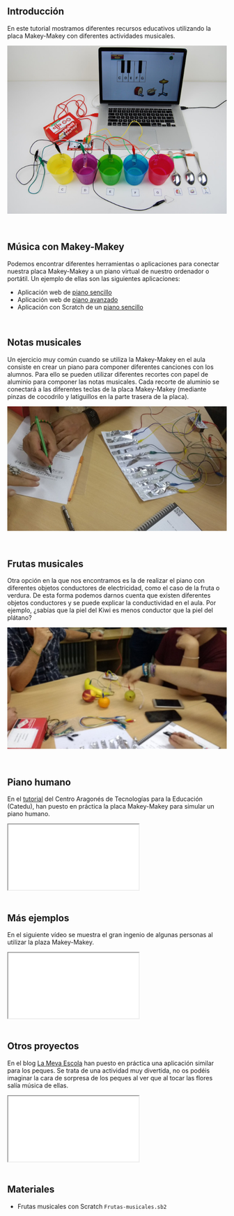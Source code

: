 ## Introducción

En este tutorial mostramos diferentes recursos educativos utilizando la placa Makey-Makey con diferentes actividades musicales.

![](img/musica.jpg "Música con Makey-Makey")



<br />




## Música con Makey-Makey

Podemos encontrar diferentes herramientas o aplicaciones para conectar nuestra placa Makey-Makey a un piano virtual de nuestro ordenador o portátil. Un ejemplo de ellas son las siguientes aplicaciones:

- Aplicación web de [piano sencillo](https://apps.makeymakey.com/piano/)
- Aplicación web de [piano avanzado](https://ericrosenbaum.github.io/MK-1/)
- Aplicación con Scratch de un [piano sencillo](https://scratch.mit.edu/projects/2543877/)



<br />



## Notas musicales

Un ejercicio muy común cuando se utiliza la Makey-Makey en el aula consiste en crear un piano para componer diferentes canciones con los alumnos. Para ello se pueden utilizar diferentes recortes con papel de aluminio para componer las notas musicales. Cada recorte de aluminio se conectará a las diferentes teclas de la placa Makey-Makey (mediante pinzas de cocodrilo y latiguillos en la parte trasera de la placa).

![](img/notas-musicales.jpg "Notas musicales con Makey-Makey")



<br />



## Frutas musicales

Otra opción en la que nos encontramos es la de realizar el piano con diferentes objetos conductores de electricidad, como el caso de la fruta o verdura. De esta forma podemos darnos cuenta que existen diferentes objetos conductores y se puede explicar la conductividad en el aula. Por ejemplo, ¿sabías que la piel del Kiwi es menos conductor que la piel del plátano?

![](img/frutas-musicales.jpg "Frutas musicales con Makey-Makey")



<br />



## Piano humano

En el [tutorial](https://catedu.gitbooks.io/scratch-avanzado-y-makey-makey/content/piano.html) del Centro Aragonés de Tecnologías para la Educación (Catedu), han puesto en práctica la placa Makey-Makey para simular un piano humano.

<div class="iframe">
  <iframe src="//www.youtube.com/embed/M-8-JaDIgY0" allowfullscreen></iframe>
</div>



<br />



## Más ejemplos

En el siguiente vídeo se muestra el gran ingenio de algunas personas al utilizar la plaza Makey-Makey.

<div class="iframe">
  <iframe src="//www.youtube.com/embed/fR9pcI-Te5s" allowfullscreen></iframe>
</div>



<br />



## Otros proyectos

En el blog [La Meva Escola](https://lamevaescola.com/las-flores-con-makey-makey/) han puesto en práctica una aplicación similar para los peques. Se trata de una actividad muy divertida, no os podéis imaginar la cara de sorpresa de los peques al ver que al tocar las flores salía música de ellas.

<div class="iframe">
  <iframe src="//www.youtube.com/embed/exrKKlNPuuw" allowfullscreen></iframe>
</div>



<br />



## Materiales

- Frutas musicales con Scratch `Frutas-musicales.sb2`
